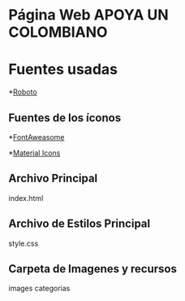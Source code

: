 # Página Web APOYA UN COLOMBIANO

# Fuentes usadas
*[Roboto](https://fonts.googleapis.com/css?family=Roboto:400,700)

## Fuentes de los íconos
*[FontAweasome](https://fontawesome.com)

*[Material Icons](https://materializecss.com/icons.html)

## Archivo Principal
  index.html

## Archivo de Estilos Principal
  style.css

## Carpeta de Imagenes y recursos
  images
  categorias
